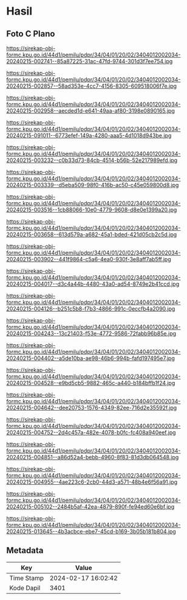 # Hasil

## Foto C Plano

https://sirekap-obj-formc.kpu.go.id/44d1/pemilu/pdpr/34/04/01/20/02/3404012002034-20240215-002741--85a87225-31ac-47fd-9744-301d3f7ee754.jpg

https://sirekap-obj-formc.kpu.go.id/44d1/pemilu/pdpr/34/04/01/20/02/3404012002034-20240215-002857--58ad353e-4cc7-4156-8305-609518006f7e.jpg

https://sirekap-obj-formc.kpu.go.id/44d1/pemilu/pdpr/34/04/01/20/02/3404012002034-20240215-002958--aecded1d-e641-49aa-af80-3198e0890165.jpg

https://sirekap-obj-formc.kpu.go.id/44d1/pemilu/pdpr/34/04/01/20/02/3404012002034-20240215-091011--6773efef-149a-4280-aaa5-4d1018d943be.jpg

https://sirekap-obj-formc.kpu.go.id/44d1/pemilu/pdpr/34/04/01/20/02/3404012002034-20240215-003232--c0b33d73-84cb-4514-b56b-52e217989efd.jpg

https://sirekap-obj-formc.kpu.go.id/44d1/pemilu/pdpr/34/04/01/20/02/3404012002034-20240215-003339--d5eba509-98f0-416b-ac50-c45e059800d8.jpg

https://sirekap-obj-formc.kpu.go.id/44d1/pemilu/pdpr/34/04/01/20/02/3404012002034-20240215-003516--1cb88066-10e0-4779-9608-d8e0e1399a20.jpg

https://sirekap-obj-formc.kpu.go.id/44d1/pemilu/pdpr/34/04/01/20/02/3404012002034-20240215-003658--613d579a-a682-45a1-bded-421d05cb2c5d.jpg

https://sirekap-obj-formc.kpu.go.id/44d1/pemilu/pdpr/34/04/01/20/02/3404012002034-20240215-003902--441f9864-c5a6-4ea0-930f-3e8aff7ab5ff.jpg

https://sirekap-obj-formc.kpu.go.id/44d1/pemilu/pdpr/34/04/01/20/02/3404012002034-20240215-004017--d3c4a44b-4480-43a0-ad54-8749e2b41ccd.jpg

https://sirekap-obj-formc.kpu.go.id/44d1/pemilu/pdpr/34/04/01/20/02/3404012002034-20240215-004126--b251c5b8-f7b3-4866-991c-0eccfb4a2090.jpg

https://sirekap-obj-formc.kpu.go.id/44d1/pemilu/pdpr/34/04/01/20/02/3404012002034-20240215-004243--13c21403-f53e-4772-9586-72fabb96b85e.jpg

https://sirekap-obj-formc.kpu.go.id/44d1/pemilu/pdpr/34/04/01/20/02/3404012002034-20240215-004402--a5de10ba-ae98-46b6-994b-fafd197495e7.jpg

https://sirekap-obj-formc.kpu.go.id/44d1/pemilu/pdpr/34/04/01/20/02/3404012002034-20240215-004528--e9bd5cb5-9882-465c-a440-b184bffb1f24.jpg

https://sirekap-obj-formc.kpu.go.id/44d1/pemilu/pdpr/34/04/01/20/02/3404012002034-20240215-004642--dee20753-1576-4349-82ee-716d2e35592f.jpg

https://sirekap-obj-formc.kpu.go.id/44d1/pemilu/pdpr/34/04/01/20/02/3404012002034-20240215-004752--2d4c457a-482e-4078-b0fc-fc408a940eef.jpg

https://sirekap-obj-formc.kpu.go.id/44d1/pemilu/pdpr/34/04/01/20/02/3404012002034-20240215-004851--a86d52a4-bebb-4960-8f83-81d3db064548.jpg

https://sirekap-obj-formc.kpu.go.id/44d1/pemilu/pdpr/34/04/01/20/02/3404012002034-20240215-004955--4ae223c6-2cb0-44d3-a571-48b4e6f56a91.jpg

https://sirekap-obj-formc.kpu.go.id/44d1/pemilu/pdpr/34/04/01/20/02/3404012002034-20240215-005102--2484b5af-42ea-4879-890f-fe94ed60e6bf.jpg

https://sirekap-obj-formc.kpu.go.id/44d1/pemilu/pdpr/34/04/01/20/02/3404012002034-20240215-013645--4b3acbce-ebe7-45cd-b169-3b05b181b804.jpg


## Metadata

| Key        | Value               |
| ---------- | ------------------- |
| Time Stamp | 2024-02-17 16:02:42 |
| Kode Dapil | 3401                |




